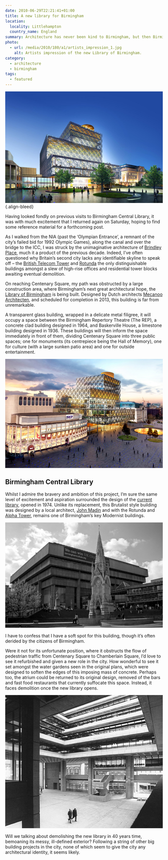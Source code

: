 ```yaml
---
date: 2010-06-29T22:21:41+01:00
title: A new library for Birmingham
location:
  locality: Littlehampton
  country_name: England
summary: Architecture has never been kind to Birmingham, but then Birmingham has never been kind to its architecture.
photo:
  - url: /media/2010/180/a1/artists_impression_1.jpg
    alt: Artists impression of the new Library of Birmingham.
category:
  - architecture
  - birmingham
tags:
  - featured
---
```


![Artists impression of the new Library of Birmingham.](/media/2010/180/a1/artists_impression_1.jpg "Artists impression of the new Library of Birmingham.")
{.align-bleed}

Having looked fondly on previous visits to Birmingham Central Library, it was with much excitement that I returned again on Saturday, hoping to find some reference material for a forthcoming post.

As I walked from the NIA (past the ‘Olympian Entrance’, a remnant of the city’s failed bid for 1992 Olympic Games), along the canal and over the bridge to the ICC, I was struck by the unimaginative architecture of [Brindley Place][1], much it a product of the previous decade. Indeed, I’ve often questioned why Britain’s second city lacks any identifiable skyline to speak off – the [British Telecom Tower][2] and [Rotunda][3] the only distinguishable buildings amongst a slew of high-rise offices and residential tower blocks awaiting eventual demolition.

On reaching Centenary Square, my path was obstructed by a large construction area, where Birmingham’s next great architectural hope, the [Library of Birmingham][4] is being built. Designed by Dutch architects [Mecanoo Architecten][5], and scheduled for completion in 2013, this building is far from unremarkable.

A transparent glass building, wrapped in a delicate metal filigree, it will occupy a space between the Birmingham Repertory Theatre (The REP), a concrete clad building designed in 1964, and Baskerville House, a limestone building designed in 1936. These buildings will then inform the space immediately in front of them, dividing Centenary Square into three public spaces; one for monuments (its centrepiece being the Hall of Memory), one for culture (with a large sunken patio area) and one for outside entertainment.

![Artists impression of the new Library of Birmingham in relation to Centenary Square.](/media/2010/180/a1/artists_impression_2.jpg "Artists impression of the new Library of Birmingham in relation to Centenary Square.")

## Birmingham Central Library

Whilst I admire the bravery and ambition of this project, I’m sure the same level of excitement and aspiration surrounded the design of the [current library][6], opened in 1974. Unlike its replacement, this Brutalist style building was designed by a local architect, [John Madin][7] and with the Rotunda and [Alpha Tower][8], remains one of Birmingham’s key Modernist buildings.

[![Birmingham Central Library, as it looks today.](/media/2010/180/a1/2010.jpg "Birmingham Central Library, as it looks today. Photograph: Tony Hiskett")][i1]

I have to confess that I have a soft spot for this building, though it’s often derided by the citizens of Birmingham.

Were it not for its unfortunate position, where it obstructs the flow of pedestrian traffic from Centenary Square to Chamberlain Square, I’d love to see it refurbished and given a new role in the city. How wonderful to see it set amongst the water gardens seen in the original plans, which were designed to soften the edges of this imposing mass of concrete. Perhaps too, the atrium could be returned to its original design, removed of the bars and fast food restaurants that currently suffocate this space. Instead, it faces demolition once the new library opens.

![Inside Birmingham Central Library, as it was in 1974.](/media/2010/180/a1/1974.jpg "Inside Birmingham Central Library, as it was in 1974.")

Will we talking about demolishing the new library in 40 years time, bemoaning its messy, ill-defined exterior? Following a string of other big building projects in the city, none of which seem to give the city any architectural identity, it seems likely.

[1]: https://en.wikipedia.org/wiki/Brindley_Place
[2]: https://en.wikipedia.org/wiki/British_Telecom_Tower_(Birmingham)
[3]: https://en.wikipedia.org/wiki/Rotunda_(Birmingham)
[4]: http://libraryofbirmingham.com/
[5]: http://www.mecanoo.nl/
[6]: https://en.wikipedia.org/wiki/Birmingham_Central_Library
[7]: https://en.wikipedia.org/wiki/John_Madin
[8]: https://en.wikipedia.org/wiki/Alpha_Tower
[i1]: https://www.flickr.com/photos/hisgett/4620759355/
